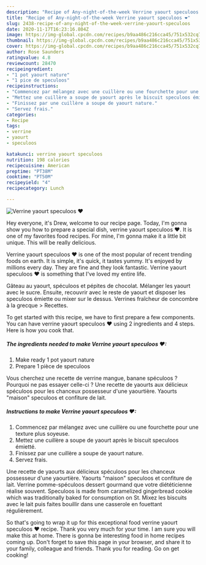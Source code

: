 ```yaml
---
description: "Recipe of Any-night-of-the-week Verrine yaourt speculoos ❤"
title: "Recipe of Any-night-of-the-week Verrine yaourt speculoos ❤"
slug: 2438-recipe-of-any-night-of-the-week-verrine-yaourt-speculoos
date: 2020-11-17T16:23:16.804Z
image: https://img-global.cpcdn.com/recipes/b9aa486c216cca45/751x532cq70/verrine-yaourt-speculoos-❤-photo-principale-de-la-recette.jpg
thumbnail: https://img-global.cpcdn.com/recipes/b9aa486c216cca45/751x532cq70/verrine-yaourt-speculoos-❤-photo-principale-de-la-recette.jpg
cover: https://img-global.cpcdn.com/recipes/b9aa486c216cca45/751x532cq70/verrine-yaourt-speculoos-❤-photo-principale-de-la-recette.jpg
author: Rose Saunders
ratingvalue: 4.8
reviewcount: 28470
recipeingredient:
- "1 pot yaourt nature"
- "1 pice de speculoos"
recipeinstructions:
- "Commencez par mélangez avec une cuillère ou une fourchette pour une texture plus soyeuse."
- "Mettez une cuillère a soupe de yaourt après le biscuit speculoos émietté."
- "Finissez par une cuillère a soupe de yaourt nature."
- "Servez frais."
categories:
- Recipe
tags:
- verrine
- yaourt
- speculoos

katakunci: verrine yaourt speculoos 
nutrition: 198 calories
recipecuisine: American
preptime: "PT38M"
cooktime: "PT50M"
recipeyield: "4"
recipecategory: Lunch

---
```



![Verrine yaourt speculoos ❤](https://img-global.cpcdn.com/recipes/b9aa486c216cca45/751x532cq70/verrine-yaourt-speculoos-❤-photo-principale-de-la-recette.jpg)

Hey everyone, it's Drew, welcome to our recipe page. Today, I'm gonna show you how to prepare a special dish, verrine yaourt speculoos ❤. It is one of my favorites food recipes. For mine, I'm gonna make it a little bit unique. This will be really delicious.

Verrine yaourt speculoos ❤ is one of the most popular of recent trending foods on earth. It is simple, it's quick, it tastes yummy. It's enjoyed by millions every day. They are fine and they look fantastic. Verrine yaourt speculoos ❤ is something that I've loved my entire life.

Gâteau au yaourt, spéculoos et pépites de chocolat. Mélanger les yaourt avec le sucre. Ensuite, recouvrir avec le reste de yaourt et disposer les speculoos émiette ou mixer sur le dessus. Verrines fraîcheur de concombre à la grecque &gt; Recettes.


To get started with this recipe, we have to first prepare a few components. You can have verrine yaourt speculoos ❤ using 2 ingredients and 4 steps. Here is how you cook that.

<!--inarticleads1-->

##### The ingredients needed to make Verrine yaourt speculoos ❤:

1. Make ready 1 pot yaourt nature
1. Prepare 1 pièce de speculoos


Vous cherchez une recette de verrine mangue, banane spéculoos ? Pourquoi ne pas essayer celle-ci ? Une recette de yaourts aux délicieux spéculoos pour les chanceux possesseur d&#39;une yaourtière. Yaourts &#34;maison&#34; speculoos et confiture de lait. 

<!--inarticleads2-->

##### Instructions to make Verrine yaourt speculoos ❤:

1. Commencez par mélangez avec une cuillère ou une fourchette pour une texture plus soyeuse.
1. Mettez une cuillère a soupe de yaourt après le biscuit speculoos émietté.
1. Finissez par une cuillère a soupe de yaourt nature.
1. Servez frais.


Une recette de yaourts aux délicieux spéculoos pour les chanceux possesseur d&#39;une yaourtière. Yaourts &#34;maison&#34; speculoos et confiture de lait. Verrine pomme-spéculoos dessert gourmand que votre diététicienne réalise souvent. Speculoos is made from caramelized gingerbread cookie which was traditionally baked for consumption on St. Mixez les biscuits avec le lait puis faites bouillir dans une casserole en fouettant régulièrement. 

So that's going to wrap it up for this exceptional food verrine yaourt speculoos ❤ recipe. Thank you very much for your time. I am sure you will make this at home. There is gonna be interesting food in home recipes coming up. Don't forget to save this page in your browser, and share it to your family, colleague and friends. Thank you for reading. Go on get cooking!
